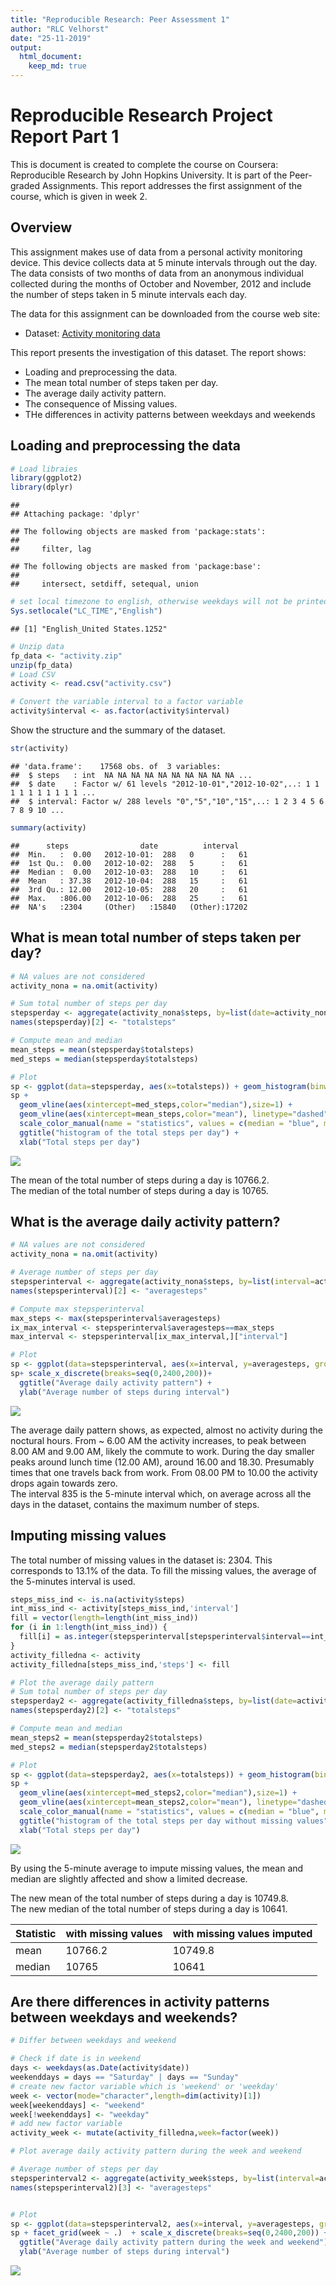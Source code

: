 ```yaml
---
title: "Reproducible Research: Peer Assessment 1"
author: "RLC Velhorst"
date: "25-11-2019"
output: 
  html_document:
    keep_md: true
---
```


# Reproducible Research Project Report Part 1
This is document is created to complete the course on Coursera: Reproducible Research by John Hopkins University. 
It is part of the Peer-graded Assignments. 
This report addresses the first assignment of the course, which is given in week 2.

## Overview
This assignment makes use of data from a personal activity monitoring device. This device collects data at 5 minute intervals through out the day. The data consists of two months of data from an anonymous individual collected during the months of October and November, 2012 and include the number of steps taken in 5 minute intervals each day.

The data for this assignment can be downloaded from the course web site:

* Dataset: [Activity monitoring data](https://d396qusza40orc.cloudfront.net/repdata%2Fdata%2Factivity.zip)

This report presents the investigation of this dataset. The report shows:

* Loading and preprocessing the data.
* The mean total number of steps taken per day.
* The average daily activity pattern.
* The consequence of Missing values.
* THe differences in activity patterns between weekdays and weekends


## Loading and preprocessing the data

```r
# Load libraies
library(ggplot2)
library(dplyr)
```

```
## 
## Attaching package: 'dplyr'
```

```
## The following objects are masked from 'package:stats':
## 
##     filter, lag
```

```
## The following objects are masked from 'package:base':
## 
##     intersect, setdiff, setequal, union
```

```r
# set local timezone to english, otherwise weekdays will not be printed in English
Sys.setlocale("LC_TIME","English")
```

```
## [1] "English_United States.1252"
```

```r
# Unzip data
fp_data <- "activity.zip"
unzip(fp_data)
# Load CSV
activity <- read.csv("activity.csv")

# Convert the variable interval to a factor variable
activity$interval <- as.factor(activity$interval)
```

Show the structure and the summary of the dataset. 


```r
str(activity)
```

```
## 'data.frame':	17568 obs. of  3 variables:
##  $ steps   : int  NA NA NA NA NA NA NA NA NA NA ...
##  $ date    : Factor w/ 61 levels "2012-10-01","2012-10-02",..: 1 1 1 1 1 1 1 1 1 1 ...
##  $ interval: Factor w/ 288 levels "0","5","10","15",..: 1 2 3 4 5 6 7 8 9 10 ...
```

```r
summary(activity)
```

```
##      steps                date          interval    
##  Min.   :  0.00   2012-10-01:  288   0      :   61  
##  1st Qu.:  0.00   2012-10-02:  288   5      :   61  
##  Median :  0.00   2012-10-03:  288   10     :   61  
##  Mean   : 37.38   2012-10-04:  288   15     :   61  
##  3rd Qu.: 12.00   2012-10-05:  288   20     :   61  
##  Max.   :806.00   2012-10-06:  288   25     :   61  
##  NA's   :2304     (Other)   :15840   (Other):17202
```

## What is mean total number of steps taken per day?

```r
# NA values are not considered
activity_nona = na.omit(activity)

# Sum total number of steps per day
stepsperday <- aggregate(activity_nona$steps, by=list(date=activity_nona$date), FUN=sum)
names(stepsperday)[2] <- "totalsteps"

# Compute mean and median
mean_steps = mean(stepsperday$totalsteps)
med_steps = median(stepsperday$totalsteps)

# Plot
sp <- ggplot(data=stepsperday, aes(x=totalsteps)) + geom_histogram(binwidth = 1000)
sp +  
  geom_vline(aes(xintercept=med_steps,color="median"),size=1) + 
  geom_vline(aes(xintercept=mean_steps,color="mean"), linetype="dashed",size=1) + 
  scale_color_manual(name = "statistics", values = c(median = "blue", mean = "red")) + 
  ggtitle("histogram of the total steps per day") + 
  xlab("Total steps per day")
```

![](PA1_template_files/figure-html/unnamed-chunk-3-1.png)<!-- -->

The mean of the total number of steps during a day is 10766.2.   
The median of the total number of steps during a day is 10765.   

## What is the average daily activity pattern?

```r
# NA values are not considered
activity_nona = na.omit(activity)

# Average number of steps per day
stepsperinterval <- aggregate(activity_nona$steps, by=list(interval=activity_nona$interval), FUN=mean)
names(stepsperinterval)[2] <- "averagesteps"

# Compute max stepsperinterval
max_steps <- max(stepsperinterval$averagesteps)
ix_max_interval <- stepsperinterval$averagesteps==max_steps
max_interval <- stepsperinterval[ix_max_interval,]["interval"]

# Plot
sp <- ggplot(data=stepsperinterval, aes(x=interval, y=averagesteps, group=1)) + geom_line()
sp+ scale_x_discrete(breaks=seq(0,2400,200))+ 
  ggtitle("Average daily activity pattern") + 
  ylab("Average number of steps during interval")
```

![](PA1_template_files/figure-html/unnamed-chunk-4-1.png)<!-- -->

The average daily pattern shows, as expected, almost no activity during the noctural hours. From ~ 6.00 AM the activity increases, to peak between 8.00 AM and 9.00 AM, likely the commute to work. During the day smaller peaks around lunch time (12.00 AM), around 16.00 and 18.30. Presumably times that one travels back from work. From 08.00 PM to 10.00 the activity drops again towards zero.   
The interval 835 is the 5-minute interval which, on average across all the days in the dataset, contains the maximum number of steps.

## Imputing missing values

The total number of missing values in the dataset is: 2304. This corresponds to 13.1% of the data. 
To fill the missing values, the average of the 5-minutes interval is used. 


```r
steps_miss_ind <- is.na(activity$steps)
int_miss_ind <- activity[steps_miss_ind,'interval']
fill = vector(length=length(int_miss_ind))
for (i in 1:length(int_miss_ind)) {
  fill[i] = as.integer(stepsperinterval[stepsperinterval$interval==int_miss_ind[i],'averagesteps'])
}
activity_filledna <- activity
activity_filledna[steps_miss_ind,'steps'] <- fill
```



```r
# Plot the average daily pattern
# Sum total number of steps per day
stepsperday2 <- aggregate(activity_filledna$steps, by=list(date=activity_filledna$date), FUN=sum)
names(stepsperday2)[2] <- "totalsteps"

# Compute mean and median
mean_steps2 = mean(stepsperday2$totalsteps)
med_steps2 = median(stepsperday2$totalsteps)

# Plot
sp <- ggplot(data=stepsperday2, aes(x=totalsteps)) + geom_histogram(binwidth = 1000)
sp +  
  geom_vline(aes(xintercept=med_steps2,color="median"),size=1) + 
  geom_vline(aes(xintercept=mean_steps2,color="mean"), linetype="dashed",size=1) + 
  scale_color_manual(name = "statistics", values = c(median = "blue", mean = "red"))+ 
  ggtitle("histogram of the total steps per day without missing values") + 
  xlab("Total steps per day")
```

![](PA1_template_files/figure-html/unnamed-chunk-6-1.png)<!-- -->

By using the 5-minute average to impute missing values, the mean and median are slightly affected and show a limited decrease.  

The new mean of the total number of steps during a day is 10749.8.   
The new median of the total number of steps during a day is 10641.

Statistic | with missing values | with  missing values imputed
------------- | -------------- | -------------
mean | 10766.2 | 10749.8
median | 10765 | 10641

## Are there differences in activity patterns between weekdays and weekends?



```r
# Differ between weekdays and weekend

# Check if date is in weekend
days <- weekdays(as.Date(activity$date))
weekenddays = days == "Saturday" | days == "Sunday"
# create new factor variable which is 'weekend' or 'weekday'
week <- vector(mode="character",length=dim(activity)[1])
week[weekenddays] <- "weekend"
week[!weekenddays] <- "weekday"
# add new factor variable
activity_week <- mutate(activity_filledna,week=factor(week))
```



```r
# Plot average daily activity pattern during the week and weekend 

# Average number of steps per day
stepsperinterval2 <- aggregate(activity_week$steps, by=list(interval=activity_week$interval, week = activity_week$week), FUN=mean)
names(stepsperinterval2)[3] <- "averagesteps"


# Plot
sp <- ggplot(data=stepsperinterval2, aes(x=interval, y=averagesteps, group=1)) + geom_line()
sp + facet_grid(week ~ .)  + scale_x_discrete(breaks=seq(0,2400,200)) +
  ggtitle("Average daily activity pattern during the week and weekend") + 
  ylab("Average number of steps during interval")
```

![](PA1_template_files/figure-html/unnamed-chunk-8-1.png)<!-- -->



